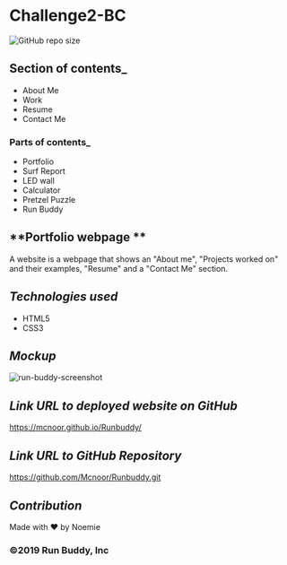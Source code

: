 # Challenge2-BC

![GitHub repo size](https://img.shields.io/github/repo-size/Mcnoor/Challenge2-BC)

## **Section of contents\_**

- About Me
- Work
- Resume
- Contact Me

### **Parts of contents\_**

- Portfolio
- Surf Report
- LED wall
- Calculator
- Pretzel Puzzle
- Run Buddy

## **Portfolio webpage **

A website is a webpage that shows an "About me", "Projects worked on" and their examples, "Resume" and a "Contact Me" section.

## **_Technologies used_**

- HTML5
- CSS3

## **_Mockup_**

![run-buddy-screenshot](https://github.com/Mcnoor/Challenge2-BC/blob/main/Document.png?raw=true)

## **_Link URL to deployed website on GitHub_**

https://mcnoor.github.io/Runbuddy/

## **_Link URL to GitHub Repository_**

https://github.com/Mcnoor/Runbuddy.git

## **_Contribution_**

Made with ❤️ by Noemie

### ©️2019 Run Buddy, Inc
